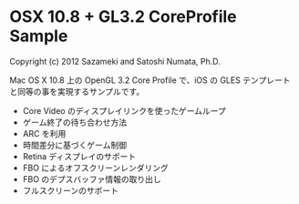 OSX 10.8 + GL3.2 CoreProfile Sample
=====================

Copyright (c) 2012 Sazameki and Satoshi Numata, Ph.D.

Mac OS X 10.8 上の OpenGL 3.2 Core Profile で、iOS の GLES テンプレートと同等の事を実現するサンプルです。

- Core Video のディスプレイリンクを使ったゲームループ
- ゲーム終了の待ち合わせ方法
- ARC を利用
- 時間差分に基づくゲーム制御
- Retina ディスプレイのサポート
- FBO によるオフスクリーンレンダリング
- FBO のデプスバッファ情報の取り出し
- フルスクリーンのサポート

